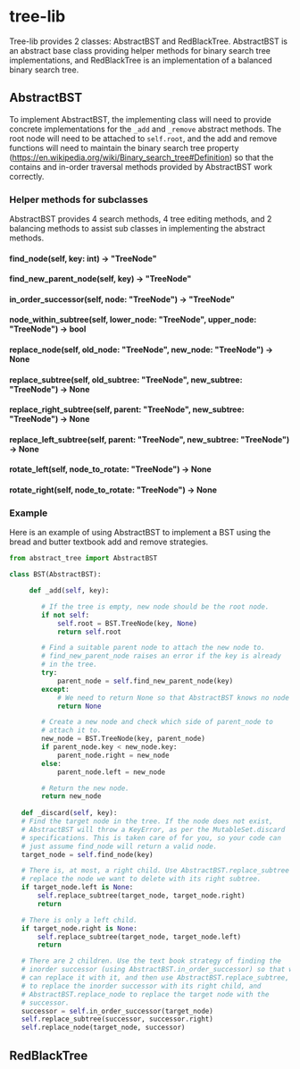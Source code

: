 # tree-lib

Tree-lib provides 2 classes: AbstractBST and RedBlackTree. AbstractBST is an abstract base class providing helper methods for binary search tree implementations, and RedBlackTree is an implementation of a balanced binary search tree.

## AbstractBST

To implement AbstractBST, the implementing class will need to provide concrete implementations for the ```_add``` and ```_remove``` abstract methods. The root node will need to be attached to ```self.root```, and the add and remove functions will need to maintain the binary search tree property (https://en.wikipedia.org/wiki/Binary_search_tree#Definition) so that the contains and in-order traversal methods provided by AbstractBST work correctly. 

### Helper methods for subclasses

AbstractBST provides 4 search methods, 4 tree editing methods, and 2 balancing methods to assist sub classes in implementing the abstract methods.

#### find_node(self, key: int) -> "TreeNode"

#### find_new_parent_node(self, key) -> "TreeNode"

#### in_order_successor(self, node: "TreeNode") -> "TreeNode"

#### node_within_subtree(self, lower_node: "TreeNode", upper_node: "TreeNode") -> bool

#### replace_node(self, old_node: "TreeNode", new_node: "TreeNode") -> None

#### replace_subtree(self, old_subtree: "TreeNode", new_subtree: "TreeNode") -> None

#### replace_right_subtree(self, parent: "TreeNode", new_subtree: "TreeNode") -> None

#### replace_left_subtree(self, parent: "TreeNode", new_subtree: "TreeNode") -> None

#### rotate_left(self, node_to_rotate: "TreeNode") -> None

#### rotate_right(self, node_to_rotate: "TreeNode") -> None

### Example

Here is an example of using AbstractBST to implement a BST using the bread and butter textbook add and remove strategies.

```py
from abstract_tree import AbstractBST

class BST(AbstractBST):

     def _add(self, key):

        # If the tree is empty, new node should be the root node.
        if not self:
            self.root = BST.TreeNode(key, None)
            return self.root

        # Find a suitable parent node to attach the new node to.
        # find_new_parent_node raises an error if the key is already
        # in the tree.
        try:
            parent_node = self.find_new_parent_node(key)
        except:
            # We need to return None so that AbstractBST knows no node was added.
            return None

        # Create a new node and check which side of parent_node to
        # attach it to.
        new_node = BST.TreeNode(key, parent_node)
        if parent_node.key < new_node.key:
            parent_node.right = new_node
        else:
            parent_node.left = new_node

        # Return the new node.
        return new_node
        
   def _discard(self, key):
   # Find the target node in the tree. If the node does not exist,
   # AbstractBST will throw a KeyError, as per the MutableSet.discard
   # specifications. This is taken care of for you, so your code can
   # just assume find_node will return a valid node.
   target_node = self.find_node(key)

   # There is, at most, a right child. Use AbstractBST.replace_subtree to
   # replace the node we want to delete with its right subtree.
   if target_node.left is None:
       self.replace_subtree(target_node, target_node.right)
       return

   # There is only a left child.
   if target_node.right is None:
       self.replace_subtree(target_node, target_node.left)
       return

   # There are 2 children. Use the text book strategy of finding the
   # inorder successor (using AbstractBST.in_order_successor) so that we
   # can replace it with it, and then use AbstractBST.replace_subtree,
   # to replace the inorder successor with its right child, and 
   # AbstractBST.replace_node to replace the target node with the 
   # successor.
   successor = self.in_order_successor(target_node)
   self.replace_subtree(successor, successor.right)
   self.replace_node(target_node, successor)
```


## RedBlackTree


